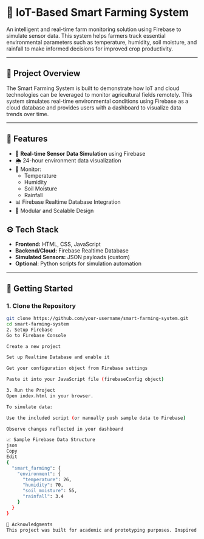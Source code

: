 # 🌱 IoT-Based Smart Farming System

An intelligent and real-time farm monitoring solution using Firebase to simulate sensor data. This system helps farmers track essential environmental parameters such as temperature, humidity, soil moisture, and rainfall to make informed decisions for improved crop productivity.

---

## 📌 Project Overview

The Smart Farming System is built to demonstrate how IoT and cloud technologies can be leveraged to monitor agricultural fields remotely. This system simulates real-time environmental conditions using Firebase as a cloud database and provides users with a dashboard to visualize data trends over time.

---

## 🧩 Features

- 📡 **Real-time Sensor Data Simulation** using Firebase
- 🌦️ 24-hour environment data visualization
- 🌱 Monitor:
  - Temperature
  - Humidity
  - Soil Moisture
  - Rainfall
- 📊 Firebase Realtime Database Integration
- 📁 Modular and Scalable Design

## ⚙️ Tech Stack

- **Frontend:** HTML, CSS, JavaScript
- **Backend/Cloud:** Firebase Realtime Database
- **Simulated Sensors:** JSON payloads (custom)
- **Optional**: Python scripts for simulation automation

---

## 🚀 Getting Started

### 1. Clone the Repository

```bash
git clone https://github.com/your-username/smart-farming-system.git
cd smart-farming-system
2. Setup Firebase
Go to Firebase Console

Create a new project

Set up Realtime Database and enable it

Get your configuration object from Firebase settings

Paste it into your JavaScript file (firebaseConfig object)

3. Run the Project
Open index.html in your browser.

To simulate data:

Use the included script (or manually push sample data to Firebase)

Observe changes reflected in your dashboard

📈 Sample Firebase Data Structure
json
Copy
Edit
{
  "smart_farming": {
    "environment": {
      "temperature": 26,
      "humidity": 70,
      "soil_moisture": 55,
      "rainfall": 3.4
    }
  }
}

🤝 Acknowledgments
This project was built for academic and prototyping purposes. Inspired by real-world challenges faced by farmers and the growing need for sustainable agri-tech solutions.
